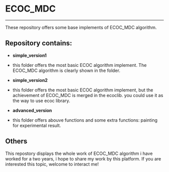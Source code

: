
# ECOC_MDC
------

These repository offers some base implements of ECOC_MDC algorithm. 

## Repository contains:
- **simple_version1**
-
    this folder offers the most basic ECOC algorithm implement. The ECOC_MDC algorithm is clearly shown in the folder.

- **simple_version2**
-
    this folder offers the most basic ECOC algorithm implement, but the achievement of ECOC_MDC is merged in the ecoclib. you could use it as the way to use ecoc library.

- **advanced_version**
-
    this folder offers abouve functions and some extra functions: painting for experimental result.

## Others
This repostory displays the whole work of ECOC_MDC algorithm i have worked for a two years, i hope to share my work by this platform. If you are interested this topic, welcome to interact me!
  
  

